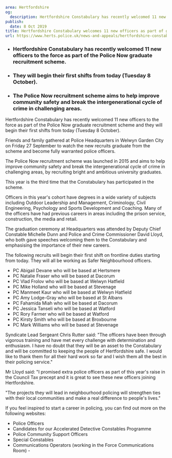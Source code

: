 ```yaml
area: Hertfordshire
og:
  description: Hertfordshire Constabulary has recently welcomed 11 new officers to the force as part of the Police Now graduate recruitment scheme and they will begin their first shifts from today (Tuesday 8 October).
publish:
  date: 8 Oct 2019
title: Hertfordshire Constabulary welcomes 11 new officers as part of graduate scheme
url: https://www.herts.police.uk/news-and-appeals/hertfordshire-constabulary-welcomes-11-new-officers-as-part-of-graduate-scheme-0867
```

* ### Hertfordshire Constabulary has recently welcomed 11 new officers to the force as part of the Police Now graduate recruitment scheme.

 * ### They will begin their first shifts from today (Tuesday 8 October).

 * ### The Police Now recruitment scheme aims to help improve community safety and break the intergenerational cycle of crime in challenging areas.

Hertfordshire Constabulary has recently welcomed 11 new officers to the force as part of the Police Now graduate recruitment scheme and they will begin their first shifts from today (Tuesday 8 October).

Friends and family gathered at Police Headquarters in Welwyn Garden City on Friday 27 September to watch the new recruits graduate from the scheme and become fully warranted police officers.

The Police Now recruitment scheme was launched in 2015 and aims to help improve community safety and break the intergenerational cycle of crime in challenging areas, by recruiting bright and ambitious university graduates.

This year is the third time that the Constabulary has participated in the scheme.

Officers in this year's cohort have degrees in a wide variety of subjects including Outdoor Leadership and Management, Criminology, Civil Engineering, Psychology and Sports Development and Coaching. Many of the officers have had previous careers in areas including the prison service, construction, the media and retail.

The graduation ceremony at Headquarters was attended by Deputy Chief Constable Michelle Dunn and Police and Crime Commissioner David Lloyd, who both gave speeches welcoming them to the Constabulary and emphasising the importance of their new careers.

The following recruits will begin their first shift on frontline duties starting from today. They will all be working as Safer Neighbourhood officers.

 * PC Abigail Devane who will be based at Hertsmere
 * PC Natalie Fraser who will be based at Dacorum
 * PC Vlad Frolov who will be based at Welwyn Hatfield
 * PC Mike Holland who will be based at Stevenage
 * PC Manmeet Kaur who will be based at Welwyn Hatfield
 * PC Amy Lodge-Gray who will be based at St Albans
 * PC Fahamida Miah who will be based at Dacorum
 * PC Jessica Tanseli who will be based at Watford
 * PC Rory Farmer who will be based at Watford
 * PC Kirsty Smith who will be based at Broxbourne
 * PC Mark Williams who will be based at Stevenage

Syndicate Lead Sergeant Chris Rutter said: "The officers have been through vigorous training and have met every challenge with determination and enthusiasm. I have no doubt that they will be an asset to the Constabulary and will be committed to keeping the people of Hertfordshire safe. I would like to thank them for all their hard work so far and I wish them all the best in their policing service."

Mr Lloyd said: "I promised extra police officers as part of this year's raise in the Council Tax precept and it is great to see these new officers joining Hertfordshire.

"The projects they will lead in neighbourhood policing will strengthen ties with their local communities and make a real difference to people's lives."

If you feel inspired to start a career in policing, you can find out more on the following websites:

 * Police Officers
 * Candidates for our Accelerated Detective Constables Programme
 * Police Community Support Officers
 * Special Constables
 * Communications Operators (working in the Force Communications Room) -
